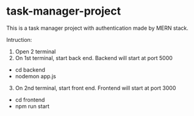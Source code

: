 # task-manager-project

This is a task manager project with authentication made by MERN stack.

Intruction:
1. Open 2 terminal
2. On 1st terminal, start back end. Backend will start at port 5000
  - cd backend
  - nodemon app.js
3. On 2nd terminal, start front end. Frontend will start at port 3000
  - cd frontend
  - npm run start
